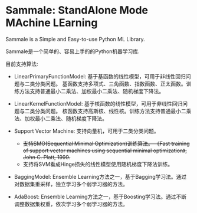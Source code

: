 # Sammale: StandAlone Mode MAchine LEarning
 
Sammale is a Simple and Easy-to-use Python ML Library.

Sammale是一个简单的、容易上手的的Python机器学习库.

目前支持算法:

- LinearPrimaryFunctionModel: 基于基函数的线性模型，可用于非线性回归问题与二类分类问题。
基函数支持多项式、三角函数、指数函数、正太函数。训练方法支持普通最小二乘法、加权最小二乘法、随机梯度下降法。

- LinearKernelFunctionModel: 基于核函数的线性模型，可用于非线性回归问题与二类分类问题。
核函数支持高斯核、线性核。训练方法支持普通最小二乘法、加权最小二乘法、随机梯度下降法。

- Support Vector Machine: 支持向量机，可用于二类分类问题。
    - ~~支持SMO(Sequential Minimal Optimization)训练算法。
    《Fast training of support vector machines using sequential minimal optimization》, John C. Platt, 1999.~~
    - 支持将SVM看成Hinge损失的线性模型使用随机梯度下降法训练。
    
- BaggingModel: Ensemble Learning方法之一，基于Bagging学习法。通过对数据集重采样，独立学习多个弱学习器的方法。

- AdaBoost: Ensemble Learning方法之一，基于Boosting学习法。通过不断调整数据集权重，依次学习多个弱学习器的方法。
